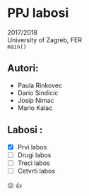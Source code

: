 # PPJ labosi       
2017/2018   
University of Zagreb, FER    
`main()`   
## Autori:
- Paula Rinkovec     
- Dario Sindicic   
- Josip Nimac    
- Mario Kalac  
## Labosi :             
- [x] Prvi labos         
- [ ] Drugi labos    
- [ ] Treci labos  
- [ ] Cetvrti labos
                    
 :confused: :+1:    